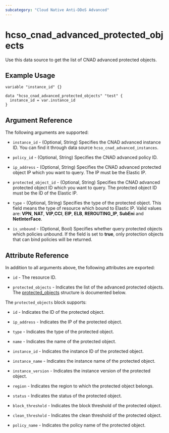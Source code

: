 ```yaml
---
subcategory: "Cloud Native Anti-DDoS Advanced"
---
```


# hcso_cnad_advanced_protected_objects

Use this data source to get the list of CNAD advanced protected objects.

## Example Usage

```hcl
variable "instance_id" {}

data "hcso_cnad_advanced_protected_objects" "test" {
  instance_id = var.instance_id
}
```

## Argument Reference

The following arguments are supported:

* `instance_id` - (Optional, String) Specifies the CNAD advanced instance ID. You can find it through data source
  `hcso_cnad_advanced_instances`.

* `policy_id` - (Optional, String) Specifies the CNAD advanced policy ID.

* `ip_address` - (Optional, String) Specifies the CNAD advanced protected object IP which you want to query.
  The IP must be the Elastic IP.

* `protected_object_id` - (Optional, String) Specifies the CNAD advanced protected object ID which you want to query.
  The protected object ID must be the ID of the Elastic IP.

* `type` - (Optional, String) Specifies the type of the protected object. This field means the type of resource which
  bound to Elastic IP. Valid values are: **VPN**, **NAT**, **VIP**,**CCI**, **EIP**, **ELB**, **REROUTING_IP**,
  **SubEni** and **NetInterFace**.

* `is_unbound` - (Optional, Bool) Specifies whether query protected objects which policies unbound.
  If the field is set to **true**, only protection objects that can bind policies will be returned.

## Attribute Reference

In addition to all arguments above, the following attributes are exported:

* `id` - The resource ID.

* `protected_objects` - Indicates the list of the advanced protected objects.
  The [protected_objects](#GetProtectedObjectsResponseBody_protected_objects) structure is documented below.

<a name="GetProtectedObjectsResponseBody_protected_objects"></a>
The `protected_objects` block supports:

* `id` - Indicates the ID of the protected object.

* `ip_address` - Indicates the IP of the protected object.

* `type` - Indicates the type of the protected object.

* `name` - Indicates the name of the protected object.

* `instance_id` - Indicates the instance ID of the protected object.

* `instance_name` - Indicates the instance name of the protected object.

* `instance_version` - Indicates the instance version of the protected object.

* `region` - Indicates the region to which the protected object belongs.

* `status` - Indicates the status of the protected object.

* `block_threshold` - Indicates the block threshold of the protected object.

* `clean_threshold` - Indicates the clean threshold of the protected object.

* `policy_name` - Indicates the policy name of the protected object.
